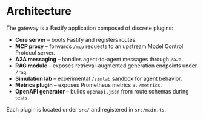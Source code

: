 # Architecture

The gateway is a Fastify application composed of discrete plugins:

- **Core server** – boots Fastify and registers routes.
- **MCP proxy** – forwards `/mcp` requests to an upstream Model Control Protocol server.
- **A2A messaging** – handles agent-to-agent messages through `/a2a`.
- **RAG module** – exposes retrieval-augmented generation endpoints under `/rag`.
- **Simulation lab** – experimental `/simlab` sandbox for agent behavior.
- **Metrics plugin** – exposes Prometheus metrics at `/metrics`.
- **OpenAPI generator** – builds `openapi.json` from route schemas during tests.

Each plugin is located under `src/` and registered in `src/main.ts`.
